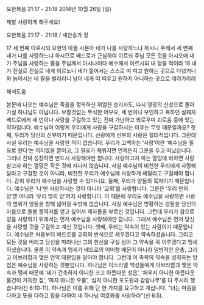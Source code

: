 요한복음 21:17 - 21:18 
2014년 10월 26일 (일)

제발 사랑하게 해주세요!



요한복음 21:17 - 21:18 / 새찬송가  장


17 세 번째 이르시되 요한의 아들 시몬아 네가 나를 사랑하느냐 하시니 주께서 세 번째 네가 나를 사랑하느냐 하시므로 베드로가 근심하여 이르되 주님 모든 것을 아시오매 내가 주님을 사랑하는 줄을 주님께서 아시나이다 예수께서 이르시되 내 양을 먹이라 18 내가 진실로 진실로 네게 이르노니 네가 젊어서는 스스로 띠 띠고 원하는 곳으로 다녔거니와 늙어서는 네 팔을 벌리리니 남이 네게 띠 띠우고 원하지 아니하는 곳으로 데려가리라

해석도움





본문에 나오는 예수님은 죽음을 정복하신 위엄찬 승리자도, 다시 영광의 신성으로 돌아가실 하나님도 아닙니다. 보잘것없는 무식한 어부요, 세 번이나 부인하고 욕하던 실패자 베드로에게 세 번이나 사랑을 구걸하고 있는 진짜 가난하고 외로우며 괴로움 중에 있는 약자입니다. 예수님이 이렇게 우리에게 사랑을 구걸하시는 이유는 무엇 때문일까요? 
첫째, 우리가 당신의 신부이기 때문입니다. 신랑에게 신부의 사랑은 절대적입니다. 그런데 사실 우리는 예수님을 사랑한 적이 없습니다. 우리가 고백하는 ‘사랑’이란 ‘예수님을 필요로 한다’는 의미였을 뿐이고, 그 필요가 채워지면 언제든지 그분을 두고 떠났습니다. 그러나 진짜 성장하면 반드시 사랑해야만 합니다. 사랑하고자 하는 열망에 비하면 사랑받고자 하는 열망은 작은 것에 지나지 않습니다. 사실 예수님이 비천한 우리에게 사랑해달라고 구걸할 것이 아니라, 비천한 우리가 예수님께 사랑하게 해달라고 구걸해야 합니다. 감히 우리가 예수님을 사랑할 수 있다니요. 
둘째, 우리가 양들의 목자이기 때문입니다. 예수님은 ‘나’만 사랑하시는 것이 아니라 ‘교회’를 사랑합니다. 그분은 ‘우리 안의 양’뿐 아니라 ‘우리 밖의 양’까지 사랑합니다. 이 때문에 우리도 예수님을 사랑하면 사랑의 범위가 양들을 향해 넓어질 수밖에 없습니다. 사실 예수님은 방황하는 양들을 당신의 마음으로 돌볼 동역자를 얻고 싶어서 제자들을 부르신 것입니다. 그런데 우리가 참으로 양을 사랑하기 위해서는 먼저 예수님을 사랑해야만 합니다. 그래서 예수님은 먼저 당신을 사랑할 것을 구걸하고 계신 것입니다. 
셋째, 우리는 약속이 있는 사람이기 때문입니다. 예수님은 처음부터 베드로를 교회의 반석으로 세우겠다고 약속하셨습니다. 그리고 모든 것을 버리고 당신을 따라나선 그의 헌신을 구실 삼아 그 약속을 꼭 이루겠다고 맹세하셨습니다. 물론 이 약속과 맹세가 베드로의 어떠함 때문이 아니라 일방적인 은총, 그리고 아브라함과 맺은 언약 때문임을 알아야 합니다. 그런데 이 축복의 약속을 성취하는 방법은 예수님을 사랑하는 것뿐입니다. 하나님은 이스라엘 백성들에게 아브라함과 맺은 약속과 맹세 때문에 ‘네가 건축하지 아니한 크고 아름다운 성읍’, ‘채우지 아니한 아름다운 물건이 가득한 집’, ‘파지 아니한 우물’, ‘심지 아니한 포도원과 감람나무’를 다 주시려 했습니다(신 6:10-11). 하나님은 이를 위해 단 한 가지를 요구하고 계십니다. “너는 마음을 다하고 뜻을 다하고 힘을 다하여 네 하나님 여호와를 사랑하라”(신 6:5).